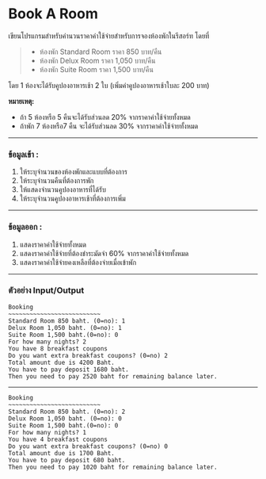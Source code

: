#  Book A Room #
เขียนโปรแกรมสําหรับคํานวนราคาค่าใช้จ่ายสําหรับการจองห้องพักในรีสอร์ท โดยที่
> * ห้องพัก Standard Room ราคา 850 บาท/คืน
> * ห้องพัก Delux Room ราคา 1,050 บาท/คืน
> * ห้องพัก Suite Room ราคา 1,500 บาท/คืน

โดย  1 ห้องจะได้รับคูปองอาหารเช้า 2 ใบ (เพิ่มค่าคูปองอาหารเช้าใบละ 200 บาท)

**หมายเหตุ:**  
- ถ้า 5 ห้องหรือ 5 คืนจะได้รับส่วนลด 20% จากราคาค่าใช้จ่ายทั้งหมด
-  ถ้าพัก 7 ห้องหรือ7 คืน จะได้รับส่วนลด 30% จากราคาค่าใช้จ่ายทั้งหมด
---
### ข้อมูลเข้า :
1. ให้ระบุจํานวนของห้องพักและแบบที่ต้องการ
2. ให้ระบุจํานวนคืนที่ต้องการพัก
3. ให้แสดงจํานวนคูปองอาหารที่ได้รับ
4. ให้ระบุจํานวนคูปองอาหารเช้าที่ต้องการเพิ่ม

---
### ข้อมูลออก :
1. แสดงราคาค่าใช้จ่ายทั้งหมด
2. แสดงราคาค่าใช้จ่ายที่ต้องชําระมัดจํา 60% จากราคาค่าใช้จ่ายทั้งหมด
3. แสดงราคาค่าใช้จ่ายคงเหลือที่ต้องจ่ายเมื่อเข้าพัก

---
### ตัวอย่าง Input/Output
```
Booking
~~~~~~~~~~~~~~~~~~~~~~~~~~
Standard Room 850 baht. (0=no): 1
Delux Room 1,050 baht. (0=no): 1
Suite Room 1,500 baht.(0=no): 0
For how many nights? 2
You have 8 breakfast coupons
Do you want extra breakfast coupons? (0=no) 2
Total amount due is 4200 Baht.
You have to pay deposit 1680 baht.
Then you need to pay 2520 baht for remaining balance later.
```
---
```
Booking
~~~~~~~~~~~~~~~~~~~~~~~~~~
Standard Room 850 baht. (0=no): 2
Delux Room 1,050 baht. (0=no): 0
Suite Room 1,500 baht.(0=no): 0
For how many nights? 1
You have 4 breakfast coupons
Do you want extra breakfast coupons? (0=no) 0
Total amount due is 1700 Baht.
You have to pay deposit 680 baht.
Then you need to pay 1020 baht for remaining balance later.
```
